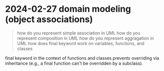 # 2024-02-27	domain modeling (object associations)

>	how do you represent simple association in UML
>	how do you represent composition in UML
>	how do you represent aggragation in UML
>	how does final keyword work on variables, functions, and classes

final keyword in the context of functions and classes prevents overriding via inheritance (e.g., a final function can't be overridden by a subclass).

